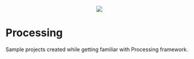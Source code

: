 <p align="center">
    <image src="images/logo.svg">
</p>

# Processing


Sample projects created while getting familiar with Processing framework.
